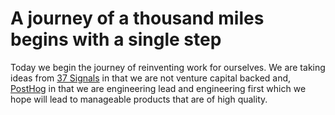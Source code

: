 # A journey of a thousand miles begins with a single step

Today we begin the journey of reinventing work for ourselves. We are taking ideas from [37 Signals](https://37signals.com/13/) in that we are not venture capital backed and, [PostHog](https://posthog.com/handbook) in that we are engineering lead and engineering first which we hope will lead to manageable products that are of high quality.